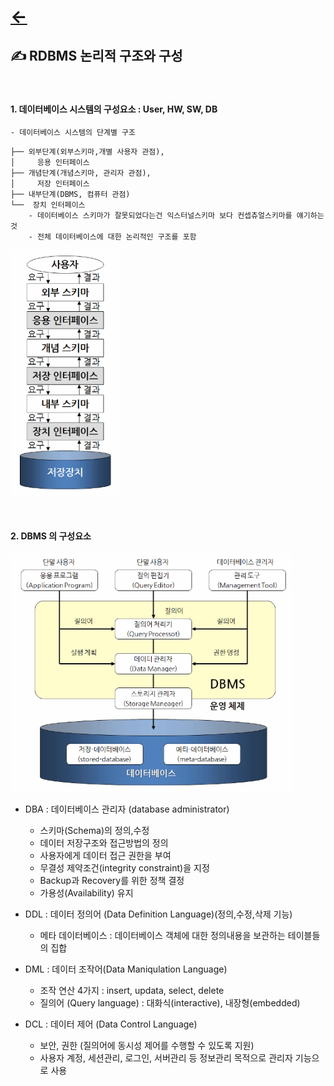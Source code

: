 # [←](../README.md)

## ✍ RDBMS 논리적 구조와 구성

<br />

#### 1. 데이터베이스 시스템의 구성요소 : User, HW, SW, DB

    - 데이터베이스 시스템의 단계별 구조
>
    ├── 외부단계(외부스키마,개별 사용자 관점),
    │     응용 인터페이스
    ├── 개념단계(개념스키마, 관리자 관점),
    │     저장 인터페이스
    ├── 내부단계(DBMS, 컴퓨터 관점)
    └──  장치 인터페이스
        - 데이터베이스 스키마가 잘못되었다는건 익스터널스키마 보다 컨셉츄얼스키마를 얘기하는것
        - 전체 데이터베이스에 대한 논리적인 구조를 포함

![](../2020/img/2020-03-03-06-13-08.png)

<br />

#### 2. DBMS 의 구성요소

![](../2020/img/2020-03-03-06-34-43.png)

- DBA : 데이터베이스 관리자 (database administrator)
    - 스키마(Schema)의 정의,수정
    - 데이터 저장구조와 접근방법의 정의
    - 사용자에게 데이터 접근 권한을 부여
    - 무결성 제약조건(integrity constraint)을 지정
    - Backup과 Recovery를 위한 정책 결정
    - 가용성(Availability) 유지

- DDL : 데이터 정의어 (Data Definition Language)(정의,수정,삭제 기능)
    - 메타 데이터베이스 : 데이터베이스 객체에 대한 정의내용을 보관하는 테이블들의 집합

- DML : 데이터 조작어(Data Maniqulation Language)
    - 조작 연산 4가지 : insert, updata, select, delete
    - 질의어 (Query language) : 대화식(interactive), 내장형(embedded)

- DCL : 데이터 제어 (Data Control Language)
    - 보안, 권한 (질의어에 동시성 제어를 수행할 수 있도록 지원)
    - 사용자 계정, 세션관리, 로그인, 서버관리 등 정보관리 목적으로 관리자 기능으로 사용
    
